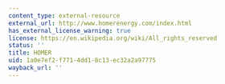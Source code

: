 ```yaml
---
content_type: external-resource
external_url: http://www.homerenergy.com/index.html
has_external_license_warning: true
license: https://en.wikipedia.org/wiki/All_rights_reserved
status: ''
title: HOMER
uid: 1a0e7ef2-f771-4dd1-8c13-ec32a2a97775
wayback_url: ''
---
```

